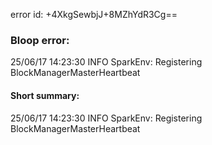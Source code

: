 error id: +4XkgSewbjJ+8MZhYdR3Cg==
### Bloop error:

25/06/17 14:23:30 INFO SparkEnv: Registering BlockManagerMasterHeartbeat
#### Short summary: 

25/06/17 14:23:30 INFO SparkEnv: Registering BlockManagerMasterHeartbeat